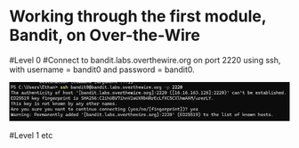 # Working through the first module, Bandit, on Over-the-Wire

#Level 0
#Connect to bandit.labs.overthewire.org on port 2220 using ssh, with username = bandit0 and password = bandit0.

![Bandit0 SSH Screenshot](image.png)

#Level 1
etc
